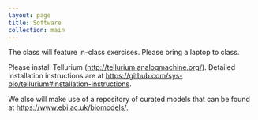 ```yaml
---
layout: page
title: Software
collection: main
---
```


The class will feature in-class exercises. 
Please bring a laptop to class.

Please install
Tellurium (http://tellurium.analogmachine.org/).
Detailed installation instructions 
are at https://github.com/sys-bio/tellurium#installation-instructions.

We also will make use of a repository of curated models
that can be found at
https://www.ebi.ac.uk/biomodels/.
